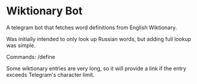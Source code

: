 Wiktionary Bot
======================

A telegram bot that fetches word definitions from English Wiktionary.

Was initially intended to only look up Russian words, but adding full lookup was simple.

Commands: /define <word> <language>

Some wiktionary entries are very long, so it will provide a link if the entry exceeds Telegram's
character limit.  
